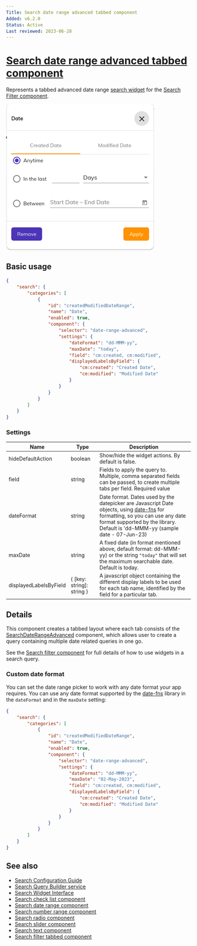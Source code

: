 ```yaml
---
Title: Search date range advanced tabbed component
Added: v6.2.0
Status: Active
Last reviewed: 2023-06-28
---
```


# [Search date range advanced tabbed component](../../../lib/content-services/src/lib/search/components/search-date-range-advanced-tabbed/search-date-range-advanced-tabbed.component.ts "Defined in search-date-range-advanced-tabbed.component.ts")

Represents a tabbed advanced date range [search widget](../../../lib/content-services/src/lib/search/models/search-widget.interface.ts) for
the [Search Filter component](search-filter.component.md).

![Date Range Advanced Widget](../../docassets/images/search-date-range-advanced-tabbed.png)

## Basic usage

```json
{
    "search": {
        "categories": [
            {
                "id": "createdModifiedDateRange",
                "name": "Date",
                "enabled": true,
                "component": {
                    "selector": "date-range-advanced",
                    "settings": {
                        "dateFormat": "dd-MMM-yy",
                        "maxDate": "today",
                        "field": "cm:created, cm:modified",
                        "displayedLabelsByField": {
                            "cm:created": "Created Date",
                            "cm:modified": "Modified Date"
                        }
                    }
                }
            }
        ]
    }
}
```

### Settings

| Name                   | Type                      | Description                                                                                                                                                                                                                                                |
|------------------------|---------------------------|------------------------------------------------------------------------------------------------------------------------------------------------------------------------------------------------------------------------------------------------------------|
| hideDefaultAction      | boolean                   | Show/hide the widget actions. By default is false.                                                                                                                                                                                                         |
| field                  | string                    | Fields to apply the query to. Multiple, comma separated fields can be passed, to create multiple tabs per field. Required value                                                                                                                            |
| dateFormat             | string                    | Date format. Dates used by the datepicker are Javascript Date objects, using [date-fns](https://date-fns.org/v2.30.0/docs/format) for formatting, so you can use any date format supported by the library. Default is 'dd-MMM-yy (sample date - 07-Jun-23) |
| maxDate                | string                    | A fixed date (in format mentioned above, default format: dd-MMM-yy) or the string `"today"` that will set the maximum searchable date. Default is today.                                                                                                   |
| displayedLabelsByField | { [key: string]: string } | A javascript object containing the different display labels to be used for each tab name, identified by the field for a particular tab.                                                                                                                    |

## Details

This component creates a tabbed layout where each tab consists of the [SearchDateRangeAdvanced](./search-date-range-advanced-tabbed.component.md) component, which allows user to create a query containing multiple date related queries in one go. 

See the [Search filter component](search-filter.component.md) for full details of how to use widgets in a search query.

### Custom date format

You can set the date range picker to work with any date format your app requires. You can use
any date format supported by the [date-fns](https://date-fns.org/v2.30.0/docs/format) library
in the `dateFormat` and in the `maxDate` setting:

```json
{
    "search": {
        "categories": [
            {
                "id": "createdModifiedDateRange",
                "name": "Date",
                "enabled": true,
                "component": {
                    "selector": "date-range-advanced",
                    "settings": {
                        "dateFormat": "dd-MMM-yy",
                        "maxDate": "02-May-2023",
                        "field": "cm:created, cm:modified",
                        "displayedLabelsByField": {
                            "cm:created": "Created Date",
                            "cm:modified": "Modified Date"
                        }
                    }
                }
            }
        ]
    }
}
```

## See also

- [Search Configuration Guide](../../user-guide/search-configuration-guide.md)
- [Search Query Builder service](../services/search-query-builder.service.md)
- [Search Widget Interface](../interfaces/search-widget.interface.md)
- [Search check list component](search-check-list.component.md)
- [Search date range component](search-date-range.component.md)
- [Search number range component](search-number-range.component.md)
- [Search radio component](search-radio.component.md)
- [Search slider component](search-slider.component.md)
- [Search text component](search-text.component.md)
- [Search filter tabbed component](search-filter-tabbed.component.md)
